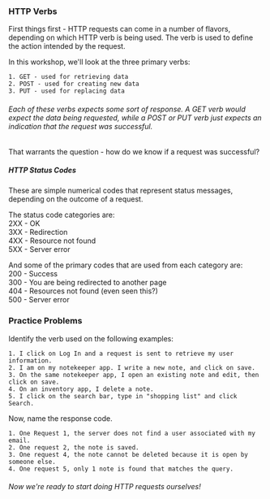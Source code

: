 ### HTTP Verbs

First things first - HTTP requests can come in a number of flavors, depending on which HTTP verb is being used.
    The verb is used to define the action intended by the request. 
    
In this workshop, we'll look at the three primary verbs:

    1. GET - used for retrieving data
    2. POST - used for creating new data
    3. PUT - used for replacing data

###### Each of these verbs expects some sort of response. A GET verb would expect the data being requested, while a POST or PUT verb just expects an indication that the request was successful.

That warrants the question - how do we know if a request was successful? 

##### HTTP Status Codes

These are simple numerical codes that represent status messages, depending on the outcome of a request.
    
The status code categories are:  
    2XX - OK  
    3XX - Redirection  
    4XX - Resource not found  
    5XX - Server error  
    
And some of the primary codes that are used from each category are:  
    200 - Success  
    300 - You are being redirected to another page  
    404 - Resources not found (even seen this?)  
    500 - Server error   

### Practice Problems

Identify the verb used on the following examples:

    1. I click on Log In and a request is sent to retrieve my user information.
    2. I am on my notekeeper app. I write a new note, and click on save.
    3. On the same notekeeper app, I open an existing note and edit, then click on save.
    4. On an inventory app, I delete a note.
    5. I click on the search bar, type in "shopping list" and click Search.
    
Now, name the response code.

    1. One Request 1, the server does not find a user associated with my email.
    2. One request 2, the note is saved.
    3. One request 4, the note cannot be deleted because it is open by someone else.
    4. One request 5, only 1 note is found that matches the query.

###### Now we're ready to start doing HTTP requests ourselves!
